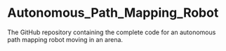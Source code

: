 # Autonomous_Path_Mapping_Robot
The GitHub repository containing the complete code for an autonomous path mapping robot moving in an arena.
